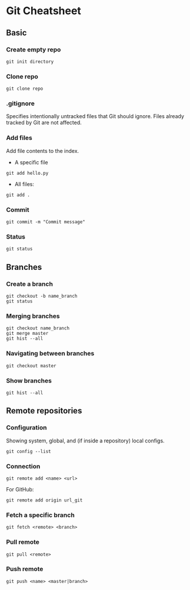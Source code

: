 # Git Cheatsheet

## Basic 

### Create empty repo
```
git init directory
```

### Clone repo
```
git clone repo
```

### .gitignore

Specifies intentionally untracked files that Git should ignore. Files already tracked by Git are not affected.


### Add files 

Add file contents to the index.

* A specific file 
```
git add hello.py 
```

* All files:
```
git add . 
```

### Commit

```
git commit -m "Commit message"
```

### Status 
```
git status
```

## Branches

### Create a branch 

```
git checkout -b name_branch
git status
```

### Merging branches 

```
git checkout name_branch
git merge master
git hist --all
```

### Navigating between branches 
```
git checkout master
```

### Show branches 
```
git hist --all
```

## Remote repositories


### Configuration 

Showing system, global, and (if inside a repository) local configs.

```
git config --list
```

### Connection
```
git remote add <name> <url>
```

For GitHub: 
```
git remote add origin url_git
```

### Fetch a specific branch 
```
git fetch <remote> <branch>
```

### Pull remote 
```
git pull <remote>
```

### Push remote
```
git push <name> <master|branch>
```
